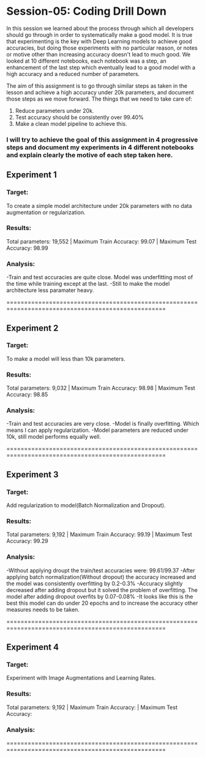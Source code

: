 
# Session-05: Coding Drill Down

In this session we learned about the process through which all developers should go through in order to systematically make a good model. It is true that experimenting is the key with Deep Learning models to achieve good accuracies, but doing those experiments with no particular reason, or notes or motive other than increasing accuracy doesn't lead to much good. We looked at 10 different notebooks, each notebook was a step, an enhancement of the last step which eventually lead to a good model with a high accuracy and a reduced number of parameters. 

The aim of this assignment is to go through similar steps as taken in the lesson and achieve a high accuracy under 20k parameters, and document those steps as we move forward. The things that we need to take care of: 
  1. Reduce parameters under 20k.
  2. Test accuracy should be consistently over 99.40%
  3. Make a clean model pipeline to achieve this. 
  
### I will try to achieve the goal of this assignment in 4 progressive steps and document my experiments in 4 different notebooks and explain clearly the motive of each step taken here. 

## Experiment 1

### Target:
To create a simple model architecture under 20k parameters with no data augmentation or regularization. 
### Results:
Total parameters: 19,552 |  Maximum Train Accuracy: 99.07 |  Maximum Test Accuracy: 98.99
### Analysis:
-Train and test accuracies are quite close. Model was underfitting most of the time while training except at the last. 
-Still to make the model architecture less paramater heavy. 

===================================================================================================

## Experiment 2

### Target: 
To make a model will less than 10k parameters.
### Results:
Total parameters: 9,032 |  Maximum Train Accuracy: 98.98 |  Maximum Test Accuracy: 98.85
### Analysis:
-Train and test accuracies are very close. 
-Model is finally overfitting. Which means I can apply regularization. 
-Model parameters are reduced under 10k, still model performs equally well. 

===================================================================================================


## Experiment 3

### Target: 
Add regularization to model(Batch Normalization and Dropout). 
### Results:
Total parameters: 9,192 |  Maximum Train Accuracy: 99.19 |  Maximum Test Accuracy: 99.29
### Analysis:
-Without applying droupt the train/test accuracies were: 99.61/99.37
-After applying batch normalization(Without dropout) the accuracy increased and the model was consistently overfitting by 0.2-0.3%
-Accuracy slightly decreased after adding dropout but it solved the problem of overfitting. The model after adding dropout overfits by 0.07-0.08%
-It looks like this is the best this model can do under 20 epochs and to increase the accuracy other measures needs to be taken. 

===================================================================================================


## Experiment 4

### Target: 
Experiment with Image Augmentations and Learning Rates. 
### Results:
Total parameters: 9,192 |  Maximum Train Accuracy:  |  Maximum Test Accuracy: 
### Analysis:


===================================================================================================

